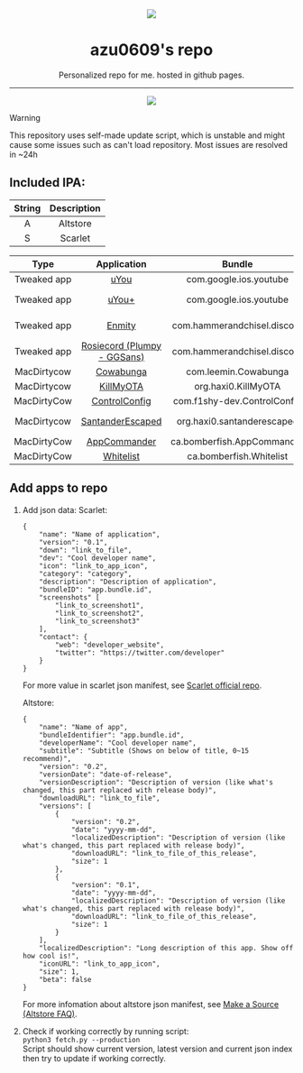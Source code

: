 <div align="center">
    <img src="https://azu0609.github.io/repo/repo.logo.png">
    <h1>azu0609's repo</h1>
    <p>Personalized repo for me. hosted in github pages.</p>
    <hr />
    <a href="https://azu0609.github.io/repo/url_handler.html">
        <img src="https://img.shields.io/badge/Altstore-Altstore.svg?label=Add%20To&logo=&style=for-the-badge&color=1B8085">
    </a>
</div>


> [!WARNING]
> This repository uses self-made update script, which is unstable and might cause some issues such as can't load repository.
> Most issues are resolved in ~24h

## Included IPA:

| String | Description |
|:------:|:-----------:|
| A | Altstore |
| S | Scarlet |

| Type | Application | Bundle | Base | Version | Author | Working? | Availability |
|:----:|:----------:|:------:|:------------:|:-------:|:------:|:------:|:------:|
| Tweaked app | [uYou](https://github.com/MiRO92/uYou-for-YouTube) | com.google.ios.youtube | 18.14.1 | 3.0 | [MIRO92](https://github.com/MiRO92) | Semi(A/S) | A/S |
| Tweaked app | [uYou+](https://github.com/qnblackcat/uYouPlus) | com.google.ios.youtube | 18.14.1-3.0 | 3.0 | [qnblackcat](https://github.com/qnblackcat) | Yes(any) | A/S |
| Tweaked app | [Enmity](https://enmity.app) | com.hammerandchisel.discord | 202.0 | v2.2.6.2024-02-28 | [enmity-mod](https://github.com/enmity-mod) | Yes(any) | A |
| Tweaked app | [Rosiecord (Plumpy - GGSans)](https://github.com/acquitelol/rosiecord) | com.hammerandchisel.discord | v2.1.4 | 218 | [acquitelol](https://github.com/acquitelol) | Semi(S) | S |
| MacDirtycow | [Cowabunga](https://github.com/leminlimez/Cowabunga) | com.leemin.Cowabunga | N/A | 10.3.2 | [leminlimez](https://github.com/leminlimez) | Yes(any) | A/S |
| MacDirtycow | [KillMyOTA](https://github.com/haxi0/KillMyOTA) | org.haxi0.KillMyOTA | N/A | 1.1 | [haxi0](https://github.com/haxi0) | Yes(any) | A/S |
| MacDirtyCow | [ControlConfig](https://github.com/BomberFish/ControlConfig) | com.f1shy-dev.ControlConfig | N/A | 0.1.0-alpha | [BomberFish](https://github.com/BomberFish) | Yes(any) | A/S |
| MacDirtycow | [SantanderEscaped](https://github.com/haxi0/SantanderEscaped) | org.haxi0.santanderescaped | N/A | 0.4 | [SerenaKit](https://github.com/SerenaKit/Santander) / [haxi0](https://github.com/haxi0) | Yes(any) | A/S |
| MacDirtyCow | [AppCommander](https://github.com/BomberFish/AppCommander) | ca.bomberfish.AppCommander | N/A | 1.0.0 | [BomberFish](https://github.com/BomberFish) | Yes(any) | A/S |
| MacDirtyCow | [Whitelist](https://github.com/BomberFish/Whitelist) | ca.bomberfish.Whitelist | N/A | 1.1.0 | [BomberFish](https://github.com/BomberFish) | Yes(any) | A/S |

## Add apps to repo
1. Add json data:
    Scarlet:
    ```
    {
        "name": "Name of application",
        "version": "0.1",
        "down": "link_to_file",
        "dev": "Cool developer name",
        "icon": "link_to_app_icon",
        "category": "category",
        "description": "Description of application",
        "bundleID": "app.bundle.id",
        "screenshots" [
            "link_to_screenshot1",
            "link_to_screenshot2",
            "link_to_screenshot3"
        ],
        "contact": {
            "web": "developer_website",
            "twitter": "https://twitter.com/developer"
        }
    }
    ```
    For more value in scarlet json manifest, see [Scarlet official repo](https://usescarlet.com/scarlet.json).
    
    Altstore:
    ```
    {
        "name": "Name of app",
        "bundleIdentifier": "app.bundle.id",
        "developerName": "Cool developer name",
        "subtitle": "Subtitle (Shows on below of title, 0~15 recommend)",
        "version": "0.2",
        "versionDate": "date-of-release",
        "versionDescription": "Description of version (like what's changed, this part replaced with release body)",
        "downloadURL": "link_to_file",
        "versions": [
            {
                "version": "0.2",
                "date": "yyyy-mm-dd",
                "localizedDescription": "Description of version (like what's changed, this part replaced with release body)",
                "downloadURL": "link_to_file_of_this_release",
                "size": 1
            },
            {
                "version": "0.1",
                "date": "yyyy-mm-dd",
                "localizedDescription": "Description of version (like what's changed, this part replaced with release body)",
                "downloadURL": "link_to_file_of_this_release",
                "size": 1
            }
        ],
        "localizedDescription": "Long description of this app. Show off how cool is!",
        "iconURL": "link_to_app_icon",
        "size": 1,
        "beta": false
    }
    ```
    For more infomation about altstore json manifest, see [Make a Source (Altstore FAQ)](https://faq.altstore.io/sources/make-a-source).


2. Check if working correctly by running script:  
`python3 fetch.py --production`  
Script should show current version, latest version and current json index then try to update if working correctly.
